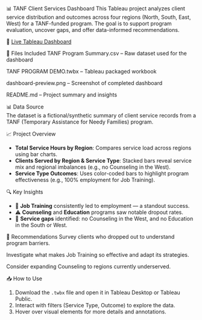 📊 TANF Client Services Dashboard
This Tableau project analyzes client service distribution and outcomes across four regions (North, South, East, West) for a TANF-funded program. The goal is to support program evaluation, uncover gaps, and offer data-informed recommendations.

🔗 [Live Tableau Dashboard](https://public.tableau.com/views/TANFPROGRAMDEMO/TANFPROGRAMSUMMARY?:language=en-US&publish=yes&:sid=&:redirect=auth&:display_count=n&:origin=viz_share_link)

📁 Files Included
TANF Program Summary.csv – Raw dataset used for the dashboard

TANF PROGRAM DEMO.twbx – Tableau packaged workbook

dashboard-preview.png – Screenshot of completed dashboard

README.md – Project summary and insights

📊 Data Source  
The dataset is a fictional/synthetic summary of client service records from a TANF (Temporary Assistance for Needy Families) program.

📈 Project Overview

- **Total Service Hours by Region**: Compares service load across regions using bar charts.
- **Clients Served by Region & Service Type**: Stacked bars reveal service mix and regional imbalances (e.g., no Counseling in the West).
- **Service Type Outcomes**: Uses color-coded bars to highlight program effectiveness (e.g., 100% employment for Job Training).

🔍 Key Insights

- 💼 **Job Training** consistently led to employment — a standout success.
- ⚠️ **Counseling** and **Education** programs saw notable dropout rates.
- 📍 **Service gaps** identified: no Counseling in the West, and no Education in the South or West.

📌 Recommendations
Survey clients who dropped out to understand program barriers.

Investigate what makes Job Training so effective and adapt its strategies.

Consider expanding Counseling to regions currently underserved.

📥 How to Use

1. Download the `.twbx` file and open it in Tableau Desktop or Tableau Public.
2. Interact with filters (Service Type, Outcome) to explore the data.
3. Hover over visual elements for more details and annotations.
